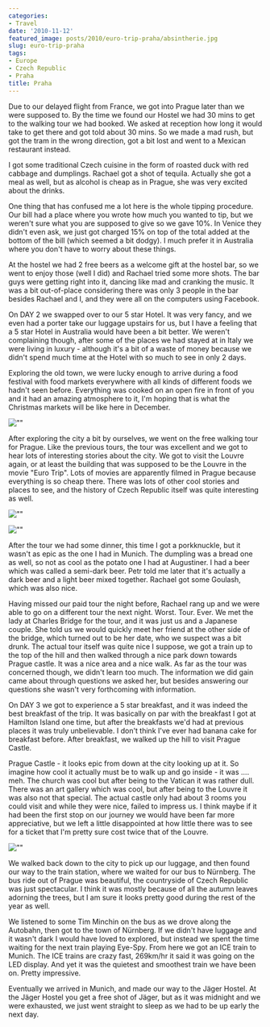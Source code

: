 ```yaml
---
categories:
- Travel
date: '2010-11-12'
featured_image: posts/2010/euro-trip-praha/absintherie.jpg
slug: euro-trip-praha
tags:
- Europe
- Czech Republic
- Praha
title: Praha
---
```


Due to our delayed flight from France, we got into Prague later than we were supposed to. By the time we found our Hostel we had 30 mins to get to the walking tour we had booked. We asked at reception how long it would take to get there and got told about 30 mins. So we made a mad rush, but got the tram in the wrong direction, got a bit lost and went to a Mexican restaurant instead.

I got some traditional Czech cuisine in the form of roasted duck with red cabbage and dumplings. Rachael got a shot of tequila. Actually she got a meal as well, but as alcohol is cheap as in Prague, she was very excited about the drinks.

One thing that has confused me a lot here is the whole tipping procedure. Our bill had a place where you wrote how much you wanted to tip, but we weren't sure what you are supposed to give so we gave 10%. In Venice they didn't even ask, we just got charged 15% on top of the total added at the bottom of the bill (which seemed a bit dodgy). I much prefer it in Australia where you don't have to worry about these things.

At the hostel we had 2 free beers as a welcome gift at the hostel bar, so we went to enjoy those (well I did) and Rachael tried some more shots. The bar guys were getting right into it, dancing like mad and cranking the music. It was a bit out-of-place considering there was only 3 people in the bar besides Rachael and I, and they were all on the computers using Facebook.

On DAY 2 we swapped over to our 5 star Hotel. It was very fancy, and we even had a porter take our luggage upstairs for us, but I have a feeling that a 5 star Hotel in Australia would have been a bit better. We weren't complaining though, after some of the places we had stayed at in Italy we were living in luxury - although it's a bit of a waste of money because we didn't spend much time at the Hotel with so much to see in only 2 days.

Exploring the old town, we were lucky enough to arrive during a food festival with food markets everywhere with all kinds of different foods we hadn't seen before. Everything was cooked on an open fire in front of you and it had an amazing atmosphere to it, I'm hoping that is what the Christmas markets will be like here in December.

![""](foodfestival.jpg)

After exploring the city a bit by ourselves, we went on the free walking tour for Prague. Like the previous tours, the tour was excellent and we got to hear lots of interesting stories about the city. We got to visit the Louvre again, or at least the building that was supposed to be the Louvre in the movie "Euro Trip". Lots of movies are apparently filmed in Prague because everything is so cheap there. There was lots of other cool stories and places to see, and the history of Czech Republic itself was quite interesting as well.

![""](absintherie.jpg)

![""](clock.jpg)

After the tour we had some dinner, this time I got a porkknuckle, but it wasn't as epic as the one I had in Munich. The dumpling was a bread one as well, so not as cool as the potato one I had at Augustiner. I had a beer which was called a semi-dark beer. Petr told me later that it's actually a dark beer and a light beer mixed together. Rachael got some Goulash, which was also nice.

Having missed our paid tour the night before, Rachael rang up and we were able to go on a different tour the next night. Worst. Tour. Ever. We met the lady at Charles Bridge for the tour, and it was just us and a Japanese couple. She told us we would quickly meet her friend at the other side of the bridge, which turned out to be her date, who we suspect was a bit drunk. The actual tour itself was quite nice I suppose, we got a train up to the top of the hill and then walked through a nice park down towards Prague castle. It was a nice area and a nice walk. As far as the tour was concerned though, we didn't learn too much. The information we did gain came about through questions we asked her, but besides answering our questions she wasn't very forthcoming with information.

On DAY 3 we got to experience a 5 star breakfast, and it was indeed the best breakfast of the trip. It was basically on par with the breakfast I got at Hamilton Island one time, but after the breakfasts we'd had at previous places it was truly unbelievable. I don't think I've ever had banana cake for breakfast before. After breakfast, we walked up the hill to visit Prague Castle.

Prague Castle - it looks epic from down at the city looking up at it. So imagine how cool it actually must be to walk up and go inside - it was .... meh. The church was cool but after being to the Vatican it was rather dull. There was an art gallery which was cool, but after being to the Louvre it was also not that special. The actual castle only had about 3 rooms you could visit and while they were nice, failed to impress us. I think maybe if it had been the first stop on our journey we would have been far more appreciative, but we left a little disappointed at how little there was to see for a ticket that I'm pretty sure cost twice that of the Louvre.

![""](church.jpg)

We walked back down to the city to pick up our luggage, and then found our way to the train station, where we waited for our bus to Nürnberg. The bus ride out of Prague was beautiful, the countryside of Czech Republic was just spectacular. I think it was mostly because of all the autumn leaves adorning the trees, but I am sure it looks pretty good during the rest of the year as well.

We listened to some Tim Minchin on the bus as we drove along the Autobahn, then got to the town of Nürnberg. If we didn't have luggage and it wasn't dark I would have loved to explored, but instead we spent the time waiting for the next train playing Eye-Spy. From here we got an ICE train to Munich. The ICE trains are crazy fast, 269km/hr it said it was going on the LED display. And yet it was the quietest and smoothest train we have been on. Pretty impressive.

Eventually we arrived in Munich, and made our way to the Jäger Hostel. At the Jäger Hostel you get a free shot of Jäger, but as it was midnight and we were exhausted, we just went straight to sleep as we had to be up early the next day.
